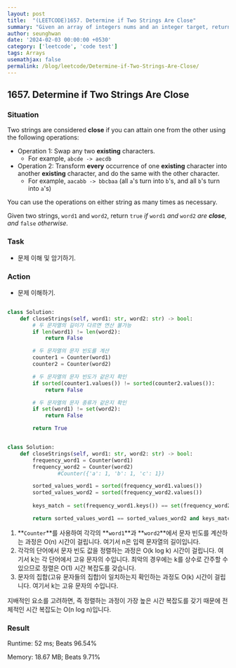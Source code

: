 ```yaml
---
layout: post
title:  "(LEETCODE)1657. Determine if Two Strings Are Close"
summary: "Given an array of integers nums and an integer target, return indices of the two numbers such that they add up to target."
author: seunghwan
date: '2024-02-03 00:00:00 +0530'
category: ['leetcode', 'code test']
tags: Arrays
usemathjax: false
permalink: /blog/leetcode/Determine-if-Two-Strings-Are-Close/
---
```

## 1657. Determine if Two Strings Are Close
### Situation

Two strings are considered **close** if you can attain one from the other using the following operations:

- Operation 1: Swap any two **existing** characters.
    - For example, `abcde -> aecdb`
- Operation 2: Transform **every** occurrence of one **existing** character into another **existing** character, and do the same with the other character.
    - For example, `aacabb -> bbcbaa` (all `a`'s turn into `b`'s, and all `b`'s turn into `a`'s)

You can use the operations on either string as many times as necessary.

Given two strings, `word1` and `word2`, return `true` *if* `word1` *and* `word2` *are **close**, and* `false` *otherwise.*

### Task

- 문제 이해 및 암기하기.

### Action

- 문제 이해하기.
    
```python

class Solution:
    def closeStrings(self, word1: str, word2: str) -> bool:
        # 두 문자열의 길이가 다르면 연산 불가능
        if len(word1) != len(word2):
            return False

        # 두 문자열의 문자 빈도를 계산
        counter1 = Counter(word1)
        counter2 = Counter(word2)

        # 두 문자열의 문자 빈도가 같은지 확인
        if sorted(counter1.values()) != sorted(counter2.values()):
            return False

        # 두 문자열의 문자 종류가 같은지 확인
        if set(word1) != set(word2):
            return False

        return True
```
        
```python

class Solution:
    def closeStrings(self, word1: str, word2: str) -> bool:
        frequency_word1 = Counter(word1)
        frequency_word2 = Counter(word2)
                #Counter({'a': 1, 'b': 1, 'c': 1})

        sorted_values_word1 = sorted(frequency_word1.values())
        sorted_values_word2 = sorted(frequency_word2.values())
        
        keys_match = set(frequency_word1.keys()) == set(frequency_word2.keys())

        return sorted_values_word1 == sorted_values_word2 and keys_match
```

1. **`Counter`**를 사용하여 각각의 **`word1`**과 **`word2`**에서 문자 빈도를 계산하는 과정은 O(n) 시간이 걸립니다. 여기서 n은 입력 문자열의 길이입니다.
2. 각각의 단어에서 문자 빈도 값을 정렬하는 과정은 O(k log k) 시간이 걸립니다. 여기서 k는 각 단어에서 고유 문자의 수입니다. 최악의 경우에는 k를 상수로 간주할 수 있으므로 정렬은 O(1) 시간 복잡도를 갖습니다.
3. 문자의 집합(고유 문자들의 집합)이 일치하는지 확인하는 과정도 O(k) 시간이 걸립니다. 여기서 k는 고유 문자의 수입니다.

지배적인 요소를 고려하면, 즉 정렬하는 과정이 가장 높은 시간 복잡도를 갖기 때문에 전체적인 시간 복잡도는 O(n log n)입니다.
    

### Result

Runtime: 52 ms; Beats 96.54%

Memory: 18.67 MB; Beats 9.71%